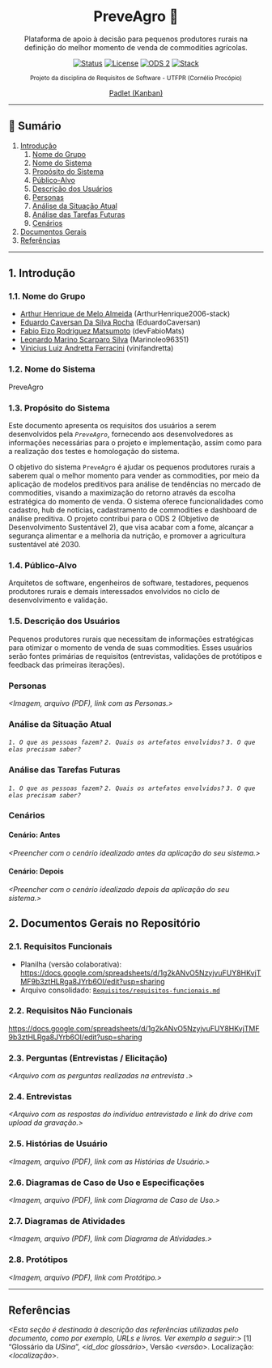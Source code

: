 
<div align="center">

# PreveAgro 🌱

Plataforma de apoio à decisão para pequenos produtores rurais na definição do melhor momento de venda de commodities agrícolas.

[![Status](https://img.shields.io/badge/status-em%20defini%C3%A7%C3%A3o-yellow)](#) 
[![License](https://img.shields.io/badge/license-acad%C3%AAmico-lightgrey)](#) 
[![ODS 2](https://img.shields.io/badge/ODS-2%20Fome%20Zero-green)](#) 
[![Stack](https://img.shields.io/badge/foco-requisitos-blue)](#)

<sub>Projeto da disciplina de Requisitos de Software - UTFPR (Cornélio Procópio)</sub>

[Padlet (Kanban)](https://padlet.com/fabmat/kanban-do-preveagro-p4amcsy7d2ykaevn)

</div>

---

## 📑 Sumário

1. [Introdução](#1-introdução)
	1. [Nome do Grupo](#11-nome-do-grupo)
	2. [Nome do Sistema](#12-nome-do-sistema)
	3. [Propósito do Sistema](#13-propósito-do-sistema)
	4. [Público-Alvo](#14-público-alvo)
	5. [Descrição dos Usuários](#15-descrição-dos-usuários)
	6. [Personas](#personas)
	7. [Análise da Situação Atual](#análise-da-situação-atual)
	8. [Análise das Tarefas Futuras](#análise-das-tarefas-futuras)
	9. [Cenários](#cenários)
2. [Documentos Gerais](#2-documentos-gerais-no-repositório)
3. [Referências](#referências)

---

## 1. Introdução

### 1.1. Nome do Grupo

- [Arthur Henrique de Melo Almeida](https://github.com/) (ArthurHenrique2006-stack)
- [Eduardo Caversan Da Silva Rocha](https://github.com/) (EduardoCaversan)
- [Fabio Eizo Rodriguez Matsumoto](https://github.com/devFabioMats) (devFabioMats)
- [Leonardo Marino Scarparo Silva](https://github.com/) (Marinoleo96351)
- [Vinicius Luiz Andretta Ferracini](https://github.com/) (vinifandretta)

### 1.2. Nome do Sistema

PreveAgro

### 1.3. Propósito do Sistema

Este documento apresenta os requisitos dos usuários a serem desenvolvidos pela *`PreveAgro`*, fornecendo aos desenvolvedores as informações necessárias para o projeto e implementação, assim como para a realização dos testes e homologação do sistema.

O objetivo do sistema `PreveAgro` é ajudar os pequenos produtores rurais a saberem qual o melhor momento para vender as commodities, por meio da aplicação de modelos preditivos para análise de tendências no mercado de commodities, visando a maximização do retorno através da escolha estratégica do momento de venda. O sistema oferece funcionalidades como cadastro, hub de notícias, cadastramento de commodities e dashboard de análise preditiva. O projeto contribui para o ODS 2 (Objetivo de Desenvolvimento Sustentável 2), que visa acabar com a fome, alcançar a segurança alimentar e a melhoria da nutrição, e promover a agricultura sustentável até 2030.

### 1.4. Público-Alvo

Arquitetos de software, engenheiros de software, testadores, pequenos produtores rurais e demais interessados envolvidos no ciclo de desenvolvimento e validação.

### 1.5. Descrição dos Usuários

Pequenos produtores rurais que necessitam de informações estratégicas para otimizar o momento de venda de suas commodities. Esses usuários serão fontes primárias de requisitos (entrevistas, validações de protótipos e feedback das primeiras iterações).

### Personas

*<Imagem, arquivo (PDF), link com as Personas.>*


### Análise da Situação Atual

*`1. O que as pessoas fazem?`*
*`2. Quais os artefatos envolvidos?`*
*`3. O que elas precisam saber?`*

### Análise das Tarefas Futuras

*`1. O que as pessoas fazem?`*
*`2. Quais os artefatos envolvidos?`*
*`3. O que elas precisam saber?`*

### Cenários

#### Cenário: Antes
*<Preencher com o cenário idealizado antes da aplicação do seu sistema.>*


#### Cenário: Depois
*<Preencher com o cenário idealizado depois da aplicação do seu sistema.>*

## 2. Documentos Gerais no Repositório

### 2.1. Requisitos Funcionais

- Planilha (versão colaborativa): https://docs.google.com/spreadsheets/d/1g2kANvO5NzyjvuFUY8HKvjTMF9b3ztHLRga8JYrb6OI/edit?usp=sharing  
- Arquivo consolidado: [`Requisitos/requisitos-funcionais.md`](Requisitos/requisitos-funcionais.md)

### 2.2. Requisitos Não Funcionais

https://docs.google.com/spreadsheets/d/1g2kANvO5NzyjvuFUY8HKvjTMF9b3ztHLRga8JYrb6OI/edit?usp=sharing

### 2.3. Perguntas (Entrevistas / Elicitação)

*<Arquivo com as perguntas realizadas na entrevista .>*

### 2.4. Entrevistas

*<Arquivo com as respostas do indivíduo entrevistado e link do drive com upload da gravação.>*
### 2.5. Histórias de Usuário

*<Imagem, arquivo (PDF), link com as Histórias de Usuário.>*
### 2.6. Diagramas de Caso de Uso e Especificações

*<Imagem, arquivo (PDF), link com Diagrama de Caso de Uso.>*
### 2.7. Diagramas de Atividades

*<Imagem, arquivo (PDF), link com Diagrama de Atividades.>*

### 2.8. Protótipos

*<Imagem, arquivo (PDF), link com Protótipo.>*

---

## Referências

*<Esta seção é destinada à descrição das referências utilizadas pelo documento, como por exemplo, URLs e livros. Ver exemplo a seguir:>*
[1] “Glossário da _USina_”, <_id_doc glossário_>, Versão <_versão_>. Localização: <_localização_>.
